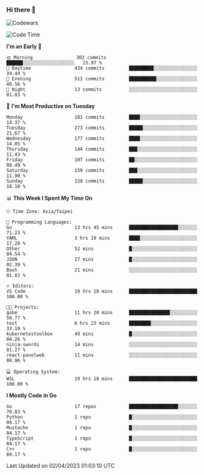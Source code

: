 ### Hi there 👋

![Codewars](https://www.codewars.com/users/omegaatt36/badges/small)

<!--START_SECTION:waka-->
![Code Time](http://img.shields.io/badge/Code%20Time-1%2C005%20hrs%2034%20mins-blue)

**I'm an Early 🐤** 

```text
🌞 Morning                302 commits         ██████░░░░░░░░░░░░░░░░░░░   23.97 % 
🌆 Daytime                434 commits         █████████░░░░░░░░░░░░░░░░   34.44 % 
🌃 Evening                511 commits         ██████████░░░░░░░░░░░░░░░   40.56 % 
🌙 Night                  13 commits          ░░░░░░░░░░░░░░░░░░░░░░░░░   01.03 % 
```
📅 **I'm Most Productive on Tuesday** 

```text
Monday                   181 commits         ████░░░░░░░░░░░░░░░░░░░░░   14.37 % 
Tuesday                  273 commits         █████░░░░░░░░░░░░░░░░░░░░   21.67 % 
Wednesday                177 commits         ████░░░░░░░░░░░░░░░░░░░░░   14.05 % 
Thursday                 144 commits         ███░░░░░░░░░░░░░░░░░░░░░░   11.43 % 
Friday                   107 commits         ██░░░░░░░░░░░░░░░░░░░░░░░   08.49 % 
Saturday                 150 commits         ███░░░░░░░░░░░░░░░░░░░░░░   11.90 % 
Sunday                   228 commits         █████░░░░░░░░░░░░░░░░░░░░   18.10 % 
```


📊 **This Week I Spent My Time On** 

```text
🕑︎ Time Zone: Asia/Taipei

💬 Programming Languages: 
Go                       13 hrs 45 mins      ██████████████████░░░░░░░   71.23 % 
YAML                     3 hrs 19 mins       ████░░░░░░░░░░░░░░░░░░░░░   17.20 % 
Other                    52 mins             █░░░░░░░░░░░░░░░░░░░░░░░░   04.54 % 
JSON                     27 mins             █░░░░░░░░░░░░░░░░░░░░░░░░   02.39 % 
Bash                     21 mins             ░░░░░░░░░░░░░░░░░░░░░░░░░   01.82 % 

🔥 Editors: 
VS Code                  19 hrs 18 mins      █████████████████████████   100.00 % 

🐱‍💻 Projects: 
gobe                     11 hrs 20 mins      ███████████████░░░░░░░░░░   58.77 % 
test                     6 hrs 23 mins       ████████░░░░░░░░░░░░░░░░░   33.10 % 
kubernetestoolbox        49 mins             █░░░░░░░░░░░░░░░░░░░░░░░░   04.26 % 
ninja-swords             14 mins             ░░░░░░░░░░░░░░░░░░░░░░░░░   01.27 % 
react-panelweb           11 mins             ░░░░░░░░░░░░░░░░░░░░░░░░░   00.96 % 

💻 Operating System: 
WSL                      19 hrs 18 mins      █████████████████████████   100.00 % 
```

**I Mostly Code in Go** 

```text
Go                       17 repos            ██████████████████░░░░░░░   70.83 % 
Python                   1 repo              █░░░░░░░░░░░░░░░░░░░░░░░░   04.17 % 
Mustache                 1 repo              █░░░░░░░░░░░░░░░░░░░░░░░░   04.17 % 
TypeScript               1 repo              █░░░░░░░░░░░░░░░░░░░░░░░░   04.17 % 
C++                      1 repo              █░░░░░░░░░░░░░░░░░░░░░░░░   04.17 % 
```




 Last Updated on 02/04/2023 01:03:10 UTC
<!--END_SECTION:waka-->

<!--
**omegaatt36/omegaatt36** is a ✨ _special_ ✨ repository because its `README.md` (this file) appears on your GitHub profile.

Here are some ideas to get you started:

- 🔭 I’m currently working on ...
- 🌱 I’m currently learning ...
- 👯 I’m looking to collaborate on ...
- 🤔 I’m looking for help with ...
- 💬 Ask me about ...
- 📫 How to reach me: ...
- 😄 Pronouns: ...
- ⚡ Fun fact: ...
-->
